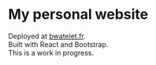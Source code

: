 # My personal website
Deployed at [bwatelet.fr](https://bwatelet.fr).  
Built with React and Bootstrap.  
This is a work in progress.
